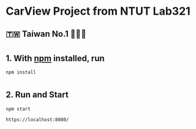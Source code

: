 # CarView Project from NTUT Lab321 
## 🇹🇼 Taiwan No.1 🎉🎉🎉

#
## 1. With [npm](https://npmjs.org/) installed, run

```shell
npm install
```
#
## 2. Run and Start

```shell
npm start
```


```shell
https://localhost:8080/
```